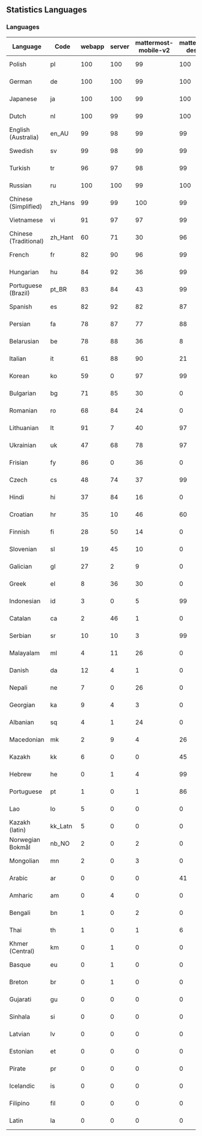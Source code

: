 ## Statistics Languages ##
###  Languages  ###
|Language|Code|webapp|server|mattermost-mobile-v2|mattermost-desktop|playbook-webapp|calls-webapp|Total|Last Modified|
|---|---|---|---|---|---|---|---|---|---|
|Polish|pl| 100| 100| 99| 100| 0| 100| 99|2024-01-13T06:55:30.094511Z|
|German|de| 100| 100| 99| 100| 0| 100| 99|2024-01-13T06:54:56.526799Z|
|Japanese|ja| 100| 100| 99| 100| 0| 100| 99|2024-01-13T06:55:14.028604Z|
|Dutch|nl| 100| 99| 99| 100| 0| 94| 99|2024-01-13T17:18:44.207970Z|
|English (Australia)|en_AU| 99| 98| 99| 99| 0| 0| 99|2024-01-13T06:54:58.693237Z|
|Swedish|sv| 99| 98| 99| 99| 0| 93| 99|2023-12-25T13:00:16.846453Z|
|Turkish|tr| 96| 97| 98| 99| 0| 93| 97|2024-01-13T06:55:40.762022Z|
|Russian|ru| 100| 100| 99| 100| 0| 71| 96|2024-01-13T06:55:34.677380Z|
|Chinese (Simplified)|zh_Hans| 99| 99| 100| 99| 0| 100| 95|2024-01-14T02:11:34.026180Z|
|Vietnamese|vi| 91| 97| 97| 99| 0| 93| 94|2024-01-13T06:55:43.754351Z|
|Chinese (Traditional)|zh_Hant| 60| 71| 30| 96| 0| 15| 88|2023-12-21T07:01:58.284384Z|
|French|fr| 82| 90| 96| 99| 0| 54| 82|2024-01-13T06:55:04.779522Z|
|Hungarian|hu| 84| 92| 36| 99| 0| 0| 81|2023-12-25T12:55:44.657531Z|
|Portuguese (Brazil)|pt_BR| 83| 84| 43| 99| 0| 93| 79|2023-12-25T12:59:02.011134Z|
|Spanish|es| 82| 92| 82| 87| 0| 27| 79|2024-01-13T06:54:59.428905Z|
|Persian|fa| 78| 87| 77| 88| 0| 0| 75|2024-01-13T06:55:02.095679Z|
|Belarusian|be| 78| 88| 36| 8| 0| 0| 74|2023-12-25T12:52:21.117780Z|
|Italian|it| 61| 88| 90| 21| 0| 22| 69|2024-01-13T06:55:12.960429Z|
|Korean|ko| 59| 0| 97| 99| 0| 93| 69|2024-01-13T06:55:19.219570Z|
|Bulgarian|bg| 71| 85| 30| 0| 0| 0| 68|2023-12-25T12:52:29.818673Z|
|Romanian|ro| 68| 84| 24| 0| 0| 0| 65|2023-12-25T12:59:21.689109Z|
|Lithuanian|lt| 91| 7| 40| 97| 0| 83| 64|2024-01-11T14:33:44.067161Z|
|Ukrainian|uk| 47| 68| 78| 97| 0| 0| 58|2024-01-13T06:55:42.410726Z|
|Frisian|fy| 86| 0| 36| 0| 0| 0| 55|2023-12-06T07:19:26.939025Z|
|Czech|cs| 48| 74| 37| 99| 0| 93| 53|2024-01-11T12:03:21.446068Z|
|Hindi|hi| 37| 84| 16| 0| 0| 0| 46|2023-12-25T12:55:28.046504Z|
|Croatian|hr| 35| 10| 46| 60| 0| 93| 36|2023-11-24T11:38:49.446722Z|
|Finnish|fi| 28| 50| 14| 0| 0| 0| 31|2023-12-19T20:26:57.105174Z|
|Slovenian|sl| 19| 45| 10| 0| 0| 0| 23|2023-12-19T20:31:38.093585Z|
|Galician|gl| 27| 2| 9| 0| 0| 0| 18|2023-11-20T21:22:20.048285Z|
|Greek|el| 8| 36| 30| 0| 0| 0| 18|2023-12-25T12:53:33.530327Z|
|Indonesian|id| 3| 0| 5| 99| 0| 0| 14|2023-12-25T12:55:54.013670Z|
|Catalan|ca| 2| 46| 1| 0| 0| 0| 13|2023-12-19T20:25:37.213538Z|
|Serbian|sr| 10| 10| 3| 99| 0| 0| 12|2023-11-20T21:34:41.627214Z|
|Malayalam|ml| 4| 11| 26| 0| 0| 0| 9|2023-10-24T20:55:57.621229Z|
|Danish|da| 12| 4| 1| 0| 0| 0| 8|2023-12-19T20:25:52.845019Z|
|Nepali|ne| 7| 0| 26| 0| 0| 0| 7|2023-11-20T21:30:41.988684Z|
|Georgian|ka| 9| 4| 3| 0| 0| 0| 7|2023-11-20T21:25:58.799542Z|
|Albanian|sq| 4| 1| 24| 0| 0| 0| 5|2023-11-13T11:09:55.892074Z|
|Macedonian|mk| 2| 9| 4| 26| 0| 0| 5|2023-11-16T13:38:15.110899Z|
|Kazakh|kk| 6| 0| 0| 45| 0| 0| 4|2024-01-13T12:01:53.808723Z|
|Hebrew|he| 0| 1| 4| 99| 0| 0| 4|2023-11-16T13:37:22.453849Z|
|Portuguese|pt| 1| 0| 1| 86| 0| 0| 3|2023-10-30T05:05:57.136879Z|
|Lao|lo| 5| 0| 0| 0| 0| 0| 3|2023-10-09T15:20:58.408506Z|
|Kazakh (latin)|kk_Latn| 5| 0| 0| 0| 0| 0| 3|2023-10-24T20:54:35.554803Z|
|Norwegian Bokmål|nb_NO| 2| 0| 2| 0| 0| 0| 2|2023-10-24T20:56:17.583395Z|
|Mongolian|mn| 2| 0| 3| 0| 0| 0| 2|2023-11-15T16:23:04.700139Z|
|Arabic|ar| 0| 0| 0| 41| 0| 0| 1|2023-10-09T15:20:58.462991Z|
|Amharic|am| 0| 4| 0| 0| 0| 0| 1|2023-10-09T15:20:58.102825Z|
|Bengali|bn| 1| 0| 2| 0| 0| 0| 1|2023-10-09T15:20:58.129127Z|
|Thai|th| 1| 0| 1| 6| 0| 0| 1|2023-11-27T13:16:51.523833Z|
|Khmer (Central)|km| 0| 1| 0| 0| 0| 0| 0|2023-10-09T15:20:58.389365Z|
|Basque|eu| 0| 1| 0| 0| 0| 0| 0|2023-10-09T15:20:58.220029Z|
|Breton|br| 0| 1| 0| 0| 0| 0| 0|2023-10-09T15:20:58.146710Z|
|Gujarati|gu| 0| 0| 0| 0| 0| 0| 0|2023-10-09T15:20:58.279932Z|
|Sinhala|si| 0| 0| 0| 0| 0| 0| 0|2023-10-09T15:20:58.537638Z|
|Latvian|lv| 0| 0| 0| 0| 0| 0| 0|2023-10-09T15:20:58.426415Z|
|Estonian|et| 0| 0| 0| 0| 0| 0| 0|2023-10-09T15:20:58.209138Z|
|Pirate|pr| 0| 0| 0| 0| 0| 0| 0|2023-10-09T15:20:58.506339Z|
|Icelandic|is| 0| 0| 0| 0| 0| 0| 0|2023-10-09T15:20:58.340445Z|
|Filipino|fil| 0| 0| 0| 0| 0| 0| 0|2023-10-09T15:20:58.242109Z|
|Latin|la| 0| 0| 0| 0| 0| 0| 0|2023-10-09T15:20:58.399153Z|
